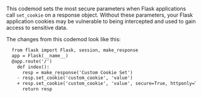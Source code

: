This codemod sets the most secure parameters when Flask applications call `set_cookie` on a response object. Without these parameters, your Flask
application cookies may be vulnerable to being intercepted and used to gain access to sensitive data.

The changes from this codemod look like this:

```diff
  from flask import Flask, session, make_response
  app = Flask(__name__)
  @app.route('/')
    def index():
      resp = make_response('Custom Cookie Set')
    - resp.set_cookie('custom_cookie', 'value')
    + resp.set_cookie('custom_cookie', 'value', secure=True, httponly=True, samesite='Lax')
      return resp
```
